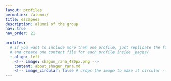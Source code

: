 ```yaml
---
layout: profiles
permalink: /alumni/
title: escapees
description: alumni of the group
nav: true
nav_order: 21

profiles:
  # if you want to include more than one profile, just replicate the following block
  # and create one content file for each profile inside _pages/
  - align: left
    <!-- image: shagun_rana_480px.png -->
    content: about_shagun_rana.md
    <!-- image_circular: false # crops the image to make it circular -->
---
```

